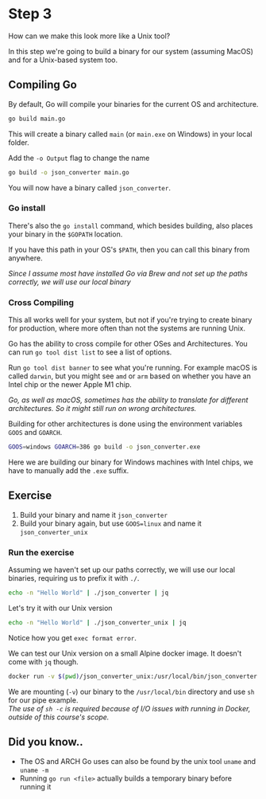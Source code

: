 # Step 3

How can we make this look more like a Unix tool?

In this step we're going to build a binary for our system (assuming MacOS) and for a Unix-based system too.


## Compiling Go

By default, Go will compile your binaries for the current OS and architecture.

```bash
go build main.go
```

This will create a binary called `main` (or `main.exe` on Windows) in your local folder.

Add the `-o Output` flag to change the name

```bash
go build -o json_converter main.go
```

You will now have a binary called `json_converter`.

### Go install

There's also the `go install` command, which besides building, also places your binary in the `$GOPATH` location.

If you have this path in your OS's `$PATH`, then you can call this binary from anywhere.

_Since I assume most have installed Go via Brew and not set up the paths correctly, we will use our local binary_

### Cross Compiling

This all works well for your system, but not if you're trying to create binary for production, where more often than not
the systems are running Unix.

Go has the ability to cross compile for other OSes and Architectures. You can run `go tool dist list` to see a list of options.

Run `go tool dist banner` to see what you're running. 
For example macOS is called `darwin`, but you might see `amd` or `arm` based on whether 
you have an Intel chip or the newer Apple M1 chip.

_Go, as well as macOS, sometimes has the ability to translate for different architectures. 
So it might still run on wrong architectures._

Building for other architectures is done using the environment variables `GOOS` and `GOARCH`.

```bash
GOOS=windows GOARCH=386 go build -o json_converter.exe
```

Here we are building our binary for Windows machines with Intel chips, we have to manually add the `.exe` suffix.

## Exercise

1. Build your binary and name it `json_converter`
2. Build your binary again, but use `GOOS=linux` and name it `json_converter_unix`

### Run the exercise

Assuming we haven't set up our paths correctly, we will use our local binaries, requiring us to prefix it with `./`.

```bash
echo -n "Hello World" | ./json_converter | jq
```

Let's try it with our Unix version

```bash
echo -n "Hello World" | ./json_converter_unix | jq
```

Notice how you get `exec format error`.

We can test our Unix version on a small Alpine docker image. It doesn't come with `jq` though.

```bash
docker run -v $(pwd)/json_converter_unix:/usr/local/bin/json_converter:z alpine /bin/sh -c 'echo -n "Hello World" | json_converter'
```

We are mounting (`-v`) our binary to the `/usr/local/bin` directory and use `sh` for our pipe example.  
_The use of `sh -c` is required because of I/O issues with running in Docker, outside of this course's scope._

## Did you know..

- The OS and ARCH Go uses can also be found by the unix tool `uname` and `uname -m`
- Running `go run <file>` actually builds a temporary binary before running it